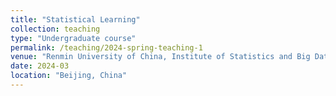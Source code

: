 ```yaml
---
title: "Statistical Learning"
collection: teaching
type: "Undergraduate course"
permalink: /teaching/2024-spring-teaching-1
venue: "Renmin University of China, Institute of Statistics and Big Data"
date: 2024-03
location: "Beijing, China"
---
```


